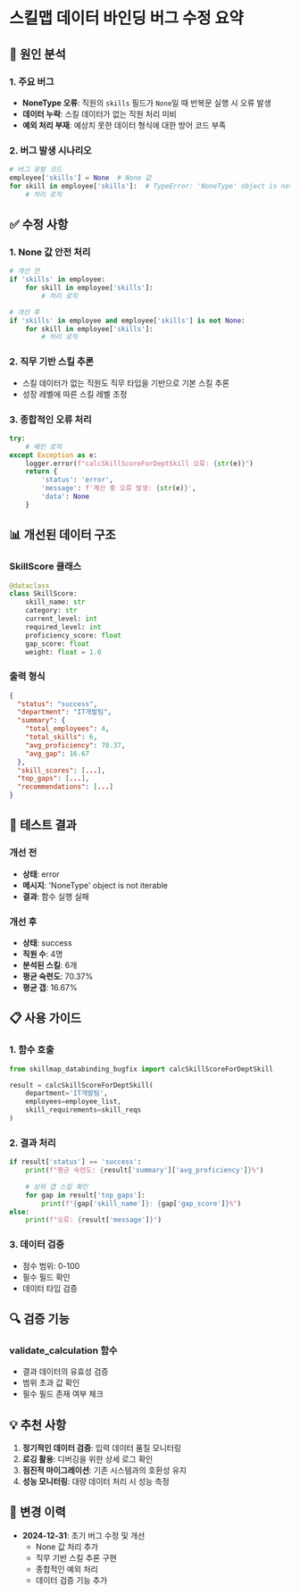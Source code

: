 # 스킬맵 데이터 바인딩 버그 수정 요약

## 🐛 원인 분석

### 1. 주요 버그
- **NoneType 오류**: 직원의 `skills` 필드가 `None`일 때 반복문 실행 시 오류 발생
- **데이터 누락**: 스킬 데이터가 없는 직원 처리 미비
- **예외 처리 부재**: 예상치 못한 데이터 형식에 대한 방어 코드 부족

### 2. 버그 발생 시나리오
```python
# 버그 유발 코드
employee['skills'] = None  # None 값
for skill in employee['skills']:  # TypeError: 'NoneType' object is not iterable
    # 처리 로직
```

## ✅ 수정 사항

### 1. None 값 안전 처리
```python
# 개선 전
if 'skills' in employee:
    for skill in employee['skills']:
        # 처리 로직

# 개선 후
if 'skills' in employee and employee['skills'] is not None:
    for skill in employee['skills']:
        # 처리 로직
```

### 2. 직무 기반 스킬 추론
- 스킬 데이터가 없는 직원도 직무 타입을 기반으로 기본 스킬 추론
- 성장 레벨에 따른 스킬 레벨 조정

### 3. 종합적인 오류 처리
```python
try:
    # 메인 로직
except Exception as e:
    logger.error(f"calcSkillScoreForDeptSkill 오류: {str(e)}")
    return {
        'status': 'error',
        'message': f'계산 중 오류 발생: {str(e)}',
        'data': None
    }
```

## 📊 개선된 데이터 구조

### SkillScore 클래스
```python
@dataclass
class SkillScore:
    skill_name: str
    category: str
    current_level: int
    required_level: int
    proficiency_score: float
    gap_score: float
    weight: float = 1.0
```

### 출력 형식
```json
{
  "status": "success",
  "department": "IT개발팀",
  "summary": {
    "total_employees": 4,
    "total_skills": 6,
    "avg_proficiency": 70.37,
    "avg_gap": 16.67
  },
  "skill_scores": [...],
  "top_gaps": [...],
  "recommendations": [...]
}
```

## 🧪 테스트 결과

### 개선 전
- **상태**: error
- **메시지**: 'NoneType' object is not iterable
- **결과**: 함수 실행 실패

### 개선 후
- **상태**: success
- **직원 수**: 4명
- **분석된 스킬**: 6개
- **평균 숙련도**: 70.37%
- **평균 갭**: 16.67%

## 📋 사용 가이드

### 1. 함수 호출
```python
from skillmap_databinding_bugfix import calcSkillScoreForDeptSkill

result = calcSkillScoreForDeptSkill(
    department='IT개발팀',
    employees=employee_list,
    skill_requirements=skill_reqs
)
```

### 2. 결과 처리
```python
if result['status'] == 'success':
    print(f"평균 숙련도: {result['summary']['avg_proficiency']}%")
    
    # 상위 갭 스킬 확인
    for gap in result['top_gaps']:
        print(f"{gap['skill_name']}: {gap['gap_score']}%")
else:
    print(f"오류: {result['message']}")
```

### 3. 데이터 검증
- 점수 범위: 0-100
- 필수 필드 확인
- 데이터 타입 검증

## 🔍 검증 기능

### validate_calculation 함수
- 결과 데이터의 유효성 검증
- 범위 초과 값 확인
- 필수 필드 존재 여부 체크

## 💡 추천 사항

1. **정기적인 데이터 검증**: 입력 데이터 품질 모니터링
2. **로깅 활용**: 디버깅을 위한 상세 로그 확인
3. **점진적 마이그레이션**: 기존 시스템과의 호환성 유지
4. **성능 모니터링**: 대량 데이터 처리 시 성능 측정

## 📝 변경 이력

- **2024-12-31**: 초기 버그 수정 및 개선
  - None 값 처리 추가
  - 직무 기반 스킬 추론 구현
  - 종합적인 예외 처리
  - 데이터 검증 기능 추가